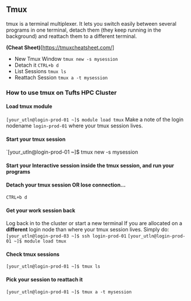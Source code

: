 ## Tmux
tmux is a terminal multiplexer. 
It lets you switch easily between several programs in one terminal, detach them (they keep running in the background) and reattach them to a different terminal.

**(Cheat Sheet)**[https://tmuxcheatsheet.com/]

- New Tmux Window `tmux new -s mysession`
- Detach it `CTRL+b d`
- List Sessions `tmux ls`
- Reattach Session `tmux a -t mysession`

### How to use tmux on Tufts HPC Cluster

#### Load tmux module
`[your_utln@login-prod-01 ~]$ module load tmux`
Make a note of the login nodename `login-prod-01` where your tmux session lives.

#### Start your tmux session
`[your_utln@login-prod-01 ~]$ tmux new -s mysession

#### Start your Interactive session inside the tmux session, and run your programs

#### Detach your tmux session OR lose connection...
`CTRL+b d`
#### Get your work session back
Log back in to the cluster or start a new terminal
If you are allocated on a **different** login node than where your tmux session lives. Simply do: 
`[your_utln@login-prod-03 ~]$ ssh login-prod-01`
`[your_utln@login-prod-01 ~]$ module load tmux`

#### Check tmux sessions
`[your_utln@login-prod-01 ~]$ tmux ls`

#### Pick your session to reattach it
`[your_utln@login-prod-01 ~]$ tmux a -t mysession`

